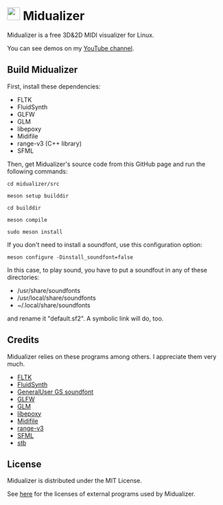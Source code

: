# <img src="https://octo-translation.com/midualizer/favicon.svg" height="30" /> Midualizer

Midualizer is a free 3D&2D MIDI visualizer for Linux.

You can see demos on my [YouTube channel](https://www.youtube.com/@octopus-hiko).

## Build Midualizer
First, install these dependencies:

- FLTK
- FluidSynth
- GLFW
- GLM
- libepoxy
- Midifile
- range-v3 (C++ library)
- SFML

Then, get Midualizer's source code from this GitHub page and run the following commands:

`cd midualizer/src`

`meson setup builddir`

`cd builddir`

`meson compile`

`sudo meson install`

If you don't need to install a soundfont, use this configuration option:

`meson configure -Dinstall_soundfont=false`

In this case, to play sound, you have to put a soundfout in any of these directories:
- /usr/share/soundfonts
- /usr/local/share/soundfonts
- ~/.local/share/soundfonts

and rename it "default.sf2". A symbolic link will do, too.

## Credits
Midualizer relies on these programs among others. I appreciate them very much.
- [FLTK](https://www.fltk.org/)
- [FluidSynth](https://www.fluidsynth.org/)
- [GeneralUser GS soundfont](https://www.schristiancollins.com/generaluser.php)
- [GLFW](https://www.glfw.org)
- [GLM](https://github.com/g-truc/glm)
- [libepoxy](https://github.com/anholt/libepoxy)
- [Midifile](https://midifile.sapp.org/)
- [range-v3](https://github.com/ericniebler/range-v3)
- [SFML](https://www.sfml-dev.org)
- [stb](https://github.com/nothings/stb)

## License
Midualizer is distributed under the MIT License.

See [here](https://octo-translation.com/midualizer/external_programs_licenses.html) for the licenses of external programs used by Midualizer.
